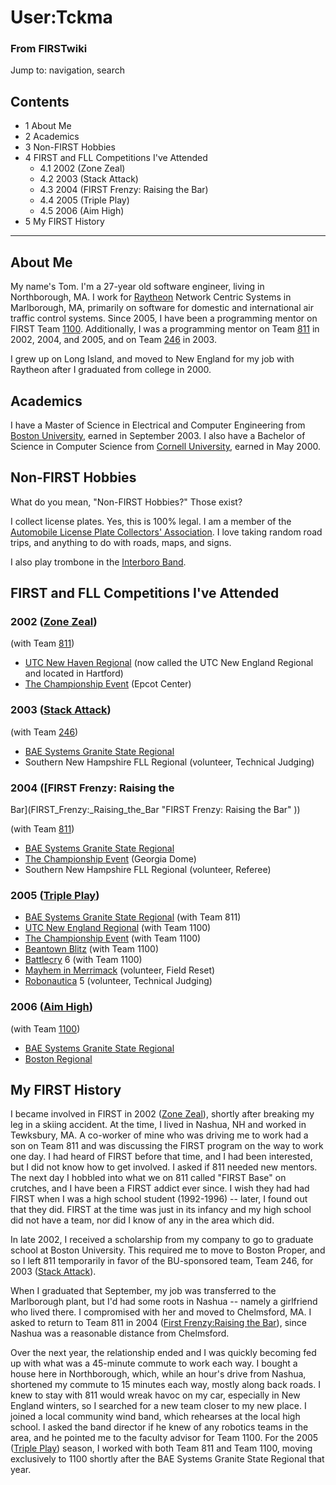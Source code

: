 # User:Tckma

### From FIRSTwiki

Jump to: navigation, search

## Contents

  * 1 About Me
  * 2 Academics
  * 3 Non-FIRST Hobbies
  * 4 FIRST and FLL Competitions I've Attended
    * 4.1 2002 (Zone Zeal)
    * 4.2 2003 (Stack Attack)
    * 4.3 2004 (FIRST Frenzy: Raising the Bar)
    * 4.4 2005 (Triple Play)
    * 4.5 2006 (Aim High)
  * 5 My FIRST History  
---  
  

## About Me

My name's Tom. I'm a 27-year old software engineer, living in Northborough,
MA. I work for [Raytheon](http://www.raytheon.com "http://www.raytheon.com" )
Network Centric Systems in Marlborough, MA, primarily on software for domestic
and international air traffic control systems. Since 2005, I have been a
programming mentor on FIRST Team [1100](1100 "1100" ).
Additionally, I was a programming mentor on Team [811](811 "811" )
in 2002, 2004, and 2005, and on Team [246](246 "246" ) in 2003.

I grew up on Long Island, and moved to New England for my job with Raytheon
after I graduated from college in 2000.


## Academics

I have a Master of Science in Electrical and Computer Engineering from [Boston
University](http://www.bu.edu "http://www.bu.edu" ), earned in September 2003.
I also have a Bachelor of Science in Computer Science from [Cornell
University](http://www.cornell.edu "http://www.cornell.edu" ), earned in May
2000.


## Non-FIRST Hobbies

What do you mean, "Non-FIRST Hobbies?" Those exist?

I collect license plates. Yes, this is 100% legal. I am a member of the
[Automobile License Plate Collectors' Association](http://www.alpca.org
"http://www.alpca.org" ). I love taking random road trips, and anything to do
with roads, maps, and signs.

I also play trombone in the [Interboro Band](http://www.interboroband.org
"http://www.interboroband.org" ).


## FIRST and FLL Competitions I've Attended


### 2002 ([Zone Zeal](Zone_Zeal "Zone Zeal" ))

(with Team [811](811 "811" ))

  * [UTC New Haven Regional](UTC_Regional "UTC Regional" ) (now called the UTC New England Regional and located in Hartford) 
  * [The Championship Event](The_Championship_Event "The Championship Event" ) (Epcot Center) 


### 2003 ([Stack Attack](Stack_Attack "Stack Attack" ))

(with Team [246](246 "246" ))

  * [BAE Systems Granite State Regional](BAE_Regional "BAE Regional" )
  * Southern New Hampshire FLL Regional (volunteer, Technical Judging) 


### 2004 ([FIRST Frenzy: Raising the
Bar](FIRST_Frenzy:_Raising_the_Bar "FIRST Frenzy: Raising the Bar"
))

(with Team [811](811 "811" ))

  * [BAE Systems Granite State Regional](BAE_Regional "BAE Regional" )
  * [The Championship Event](The_Championship_Event "The Championship Event" ) (Georgia Dome) 
  * Southern New Hampshire FLL Regional (volunteer, Referee) 


### 2005 ([Triple Play](Triple_Play "Triple Play" ))

  * [BAE Systems Granite State Regional](BAE_Regional "BAE Regional" ) (with Team 811) 
  * [UTC New England Regional](UTC_Regional "UTC Regional" ) (with Team 1100) 
  * [The Championship Event](The_Championship_Event "The Championship Event" ) (with Team 1100) 
  * [Beantown Blitz](Beantown_Blitz "Beantown Blitz" ) (with Team 1100) 
  * [Battlecry](Battlecry "Battlecry" ) 6 (with Team 1100) 
  * [Mayhem in Merrimack](Mayhem_in_Merrimack "Mayhem in Merrimack" ) (volunteer, Field Reset) 
  * [Robonautica](/index.php?title=Robonautica&action=edit "Robonautica" ) 5 (volunteer, Technical Judging) 


### 2006 ([Aim High](Aim_High "Aim High" ))

(with Team [1100](1100 "1100" ))

  * [BAE Systems Granite State Regional](BAE_Regional "BAE Regional" )
  * [Boston Regional](Boston_Regional "Boston Regional" )


## My FIRST History

I became involved in FIRST in 2002 ([Zone Zeal](Zone_Zeal "Zone
Zeal" )), shortly after breaking my leg in a skiing accident. At the time, I
lived in Nashua, NH and worked in Tewksbury, MA. A co-worker of mine who was
driving me to work had a son on Team 811 and was discussing the FIRST program
on the way to work one day. I had heard of FIRST before that time, and I had
been interested, but I did not know how to get involved. I asked if 811 needed
new mentors. The next day I hobbled into what we on 811 called "FIRST Base" on
crutches, and I have been a FIRST addict ever since. I wish they had had FIRST
when I was a high school student (1992-1996) -- later, I found out that they
did. FIRST at the time was just in its infancy and my high school did not have
a team, nor did I know of any in the area which did.

In late 2002, I received a scholarship from my company to go to graduate
school at Boston University. This required me to move to Boston Proper, and so
I left 811 temporarily in favor of the BU-sponsored team, Team 246, for 2003
([Stack Attack](Stack_Attack "Stack Attack" )).

When I graduated that September, my job was transferred to the Marlborough
plant, but I'd had some roots in Nashua -- namely a girlfriend who lived
there. I compromised with her and moved to Chelmsford, MA. I asked to return
to Team 811 in 2004 ([First Frenzy:Raising the
Bar](/index.php?title=First_Frenzy:Raising_the_Bar&action=edit "First
Frenzy:Raising the Bar" )), since Nashua was a reasonable distance from
Chelmsford.

Over the next year, the relationship ended and I was quickly becoming fed up
with what was a 45-minute commute to work each way. I bought a house here in
Northborough, which, while an hour's drive from Nashua, shortened my commute
to 15 minutes each way, mostly along back roads. I knew to stay with 811 would
wreak havoc on my car, especially in New England winters, so I searched for a
new team closer to my new place. I joined a local community wind band, which
rehearses at the local high school. I asked the band director if he knew of
any robotics teams in the area, and he pointed me to the faculty advisor for
Team 1100. For the 2005 ([Triple Play](Triple_Play "Triple Play" ))
season, I worked with both Team 811 and Team 1100, moving exclusively to 1100
shortly after the BAE Systems Granite State Regional that year.

